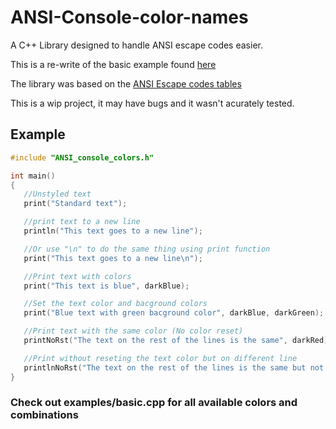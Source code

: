 # ANSI-Console-color-names
A C++ Library designed to handle ANSI escape codes easier.

This is a re-write of the basic example found [here](https://stackoverflow.com/questions/4053837/colorizing-text-in-the-console-with-c)

The library was based on the [ANSI Escape codes tables](https://gist.github.com/fnky/458719343aabd01cfb17a3a4f7296797)

This is a wip project, it may have bugs and it wasn't acurately tested.

## Example

```c++
#include "ANSI_console_colors.h"

int main()
{
   //Unstyled text
   print("Standard text");

   //print text to a new line
   println("This text goes to a new line");

   //Or use "\n" to do the same thing using print function
   print("This text goes to a new line\n");

   //Print text with colors
   print("This text is blue", darkBlue);

   //Set the text color and bacground colors
   print("Blue text with green bacground color", darkBlue, darkGreen);

   //Print text with the same color (No color reset)
   printNoRst("The text on the rest of the lines is the same", darkRed);

   //Print without reseting the text color but on different line
   printlnNoRst("The text on the rest of the lines is the same but not on the same line", darkRed);
}
```
### Check out examples/basic.cpp for all available colors and combinations
